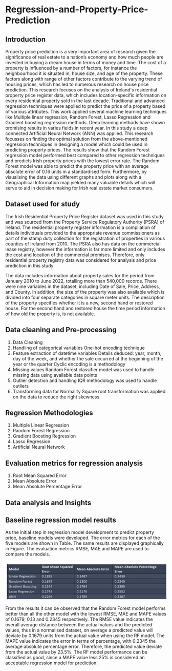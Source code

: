 # Regression-and-Property-Price-Prediction


## Introduction

Property price prediction is a very important area of research given the significance of real estate to a nation’s economy and how much people are invested in buying a dream house in terms of money and time. The cost of a property is influenced by a number of factors, for instance the neighbourhood it is situated in, house size, and age of the property. These factors along with range of other factors contribute to the varying trend of housing prices, which has led to numerous research on house price prediction.
This research focuses on the analysis of Ireland's residential property price register data, which includes location-specific information on every residential property sold in the last decade. Traditional and advanced regression techniques were applied to predict the price of a property based of various attributes. This work applied several machine learning techniques like Multiple linear regression, Random Forest, Lasso Regression and Gradient boosting regression methods. Deep learning methods have shown promising results in varies fields in recent year. In this study a deep connected Artificial Neural Network (ANN) was applied. This research focusses on finding the optimal solution from the above-mentioned regression techniques in designing a model which could be used in predicting property prices.
The results show that the Random Forest regression model performed best compared to other regression techniques and predicts Irish property prices with the lowest error rate. The Random Forest model was able to predict the property price with an average absolute error of 0.16 units in a standardised form. Furthermore, by visualising the data using different graphs and plots along with a Geographical Information map yielded many valuable details which will serve to aid in decision making for Irish real estate market consumers.


## Dataset used for study

The Irish Residential Property Price Register dataset was used in this study and was sourced from the Property Service Regulatory Authority (PSRA) of Ireland. The residential property register information is a compilation of details individuals provided to the appropriate revenue commissioners as part of the stamp duty collection for the registration of properties in various counties of Ireland from 2010. The PSRA also has data on the commercial lease registry, however the information is far more limited and only includes the cost and location of the commercial premises. Therefore, only residential property registry data was considered for analysis and price prediction in this study.

The data includes information about property sales for the period from January 2010 to June 2022, totalling more than 540,000 records. There were nine variables in the dataset, including Date of Sale, Price, Address, and County. In addition, the size of the property was also available which is divided into four separate categories in square meter units. The description of the property specifies whether it is a new, second hand or restored house. For the second hand and restored house the time period information of how old the property is, is not available.


## Data cleaning and Pre-processing
1. Data Cleaning
2. Handling of categorical variables 
	One-hot encoding technique
3. Feature extraction of datetime variables
	Details deduced: year, month, day of the week, and whether the sale occurred at the beginning of the year or the quarter
	Cyclic encoding is a methodology
4. Missing values
	Random Forest classifier model was used to handle missing data using available data points
5. Outlier detection and handling
	IQR methodology was used to handle outliers
6. Transforming data for Normality
	Square root transformation was applied on the data to reduce the right skewness

## Regression Methodologies 
1. Multiple Linear Regression 
2. Random Forest Regression
3. Gradient Boosting Regression 
4. Lasso Regression 
5. Artificial Neural Network 


## Evaluation metrics for regression analysis
1. Root Mean Squared Error
2. Mean Absolute Error
3. Mean Absolute Percentage Error


## Data analysis and Insights

## Baseline regression model results

As the initial step in regression model development to predict property price, baseline models were developed. The error metrics for each of the five models are shown in Table. The same results are displayed graphically in Figure. The evaluation metrics RMSE, MAE and MAPE are used to compare the models.

![](Images/results_baseline.jpg)

From the results it can be observed that the Random Forest model performs better than all the other model with the lowest RMSE, MAE and MAPE values of 0.1679, 0.13 and 0.2345 respectively. The RMSE value indicates the overall average distance between the actual values and the predicted values, thus in a normalised dataset, on average a predicted value will
deviate by 0.1679 units from the actual value when using the RF model. The MAPE value indicates the error in terms of percentage, with 0.2345 the average absolute percentage error. Therefore, the predicted value deviate from the actual value by 23.5%. The RF model performance can be classified as good, since a MAPE value less 25% is considered an acceptable regression model for prediction.
